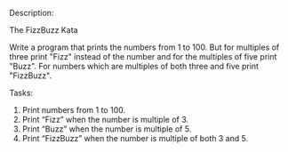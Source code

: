 Description:

  The FizzBuzz Kata

  Write a program that prints the numbers from 1 to 100. But for multiples of three print "Fizz" instead of the number and for the multiples of five print "Buzz". For numbers which are multiples of both three and five print "FizzBuzz".

Tasks:

  1. Print numbers from 1 to 100.
  2. Print “Fizz” when the number is multiple of 3.
  3. Print “Buzz” when the number is multiple of 5.
  4. Print “FizzBuzz” when the number is multiple of both 3 and 5.
